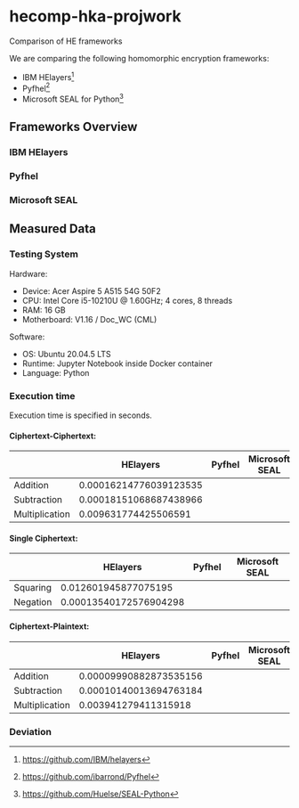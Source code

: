 # hecomp-hka-projwork
Comparison of HE frameworks

We are comparing the following homomorphic encryption frameworks:
* IBM HElayers[^1]
* Pyfhel[^2]
* Microsoft SEAL for Python[^3]

## Frameworks Overview

### IBM HElayers

### Pyfhel

### Microsoft SEAL

## Measured Data

### Testing System

Hardware:
- Device: Acer Aspire 5 A515 54G 50F2
- CPU: Intel Core i5-10210U @ 1.60GHz; 4 cores, 8 threads
- RAM: 16 GB
- Motherboard: V1.16 / Doc_WC (CML)

Software:
- OS: Ubuntu 20.04.5 LTS
- Runtime: Jupyter Notebook inside Docker container
- Language: Python

### Execution time
Execution time is specified in seconds.

#### Ciphertext-Ciphertext:

|                       | HElayers               | Pyfhel | Microsoft SEAL |
|-----------------------|------------------------|--------|----------------|
| Addition              | 0.00016214776039123535 |        |                |
| Subtraction           | 0.00018151068687438966 |        |                |
| Multiplication        | 0.009631774425506591   |        |                |

#### Single Ciphertext:

|                       | HElayers               | Pyfhel | Microsoft SEAL |
|-----------------------|------------------------|--------|----------------|
| Squaring              | 0.012601945877075195   |        |                |
| Negation              | 0.00013540172576904298 |        |                |

#### Ciphertext-Plaintext:

|                       | HElayers               | Pyfhel | Microsoft SEAL |
|-----------------------|------------------------|--------|----------------|
| Addition              | 0.00009990882873535156 |        |                |
| Subtraction           | 0.00010140013694763184 |        |                |
| Multiplication        | 0.003941279411315918   |        |                |


### Deviation


[^1]: https://github.com/IBM/helayers
[^2]: https://github.com/ibarrond/Pyfhel
[^3]: https://github.com/Huelse/SEAL-Python
